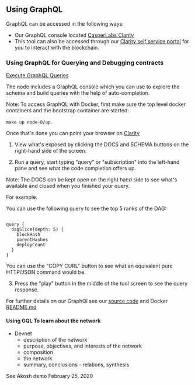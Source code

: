 ## Using GraphQL

GraphQL can be accessed in the following ways:
- Our GraphQL console located
  [CasperLabs Clarity](http://devnet-graphql.casperlabs.io:40403/graphql)
- This tool can also be accessed through our [Clarity self service portal](https://clarity.casperlabs.io/#/) for you
  to interact with the blockchain.

### Using GraphQL for Querying and Debugging contracts

[Execute GraphQL Queries](https://github.com/CasperLabs/CasperLabs/tree/v0.14.0/hack/docker#execute-graphql-queries)

The node includes a GraphQL console which you can use to explore the schema and build queries with the help of auto-completion.

Note: To access GraphQL with Docker, first make sure the top level docker containers and the bootstrap container are started:

`make up node-0/up`.

Once that's done you can point your browser on [Clarity](http://localhost:40403/graphql)

1. View what's exposed by clicking the DOCS and SCHEMA buttons on the right-hand side of the screen.
   
2. Run a query, start typing "query" or "subscription" into the
   left-hand pane and see what the code completion offers up.

Note: The DOCS can be kept open on the right hand side to see what's
available and closed when you finished your query.


For example:

You can use the following query to see the top 5 ranks of the DAG:


```shell

query {
  dagSlice(depth: 5) {
    blockHash
    parentHashes
    deployCount
  }
}
```

You can use the "COPY CURL" button to see what an equivalent pure
HTTP/JSON command would be.

3. Press the "play" button in the middle of the tool screen to see the query response.

For further details on our GraphQl see our [source code](https://clarity.casperlabs.io/#/) and Docker
[README.md](https://github.com/CasperLabs/CasperLabs/tree/v0.14.0/hack/docker)



#### Using GQL To learn about the network

- Devnet
  - description of the network
  - purpose, objectives, and interests of the network
  - composition
  - the network
  - summary, conclusions - relations, synthesis

See Akosh demo February 25, 2020